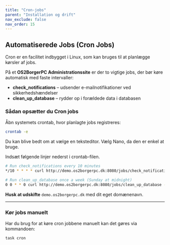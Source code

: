 ```yaml
---
title: "Cron-jobs"
parent: "Installation og drift"
nav_exclude: false
nav_order: 15
---
```


## Automatiserede Jobs (Cron Jobs)
Cron er en facilitet indbygget i Linux, som kan bruges til at planlægge kørsler af jobs.

På et **OS2BorgerPC Administrationssite** er der to vigtige jobs, der bør køre automatisk med faste intervaller:
- **check_notifications** – udsender e-mailnotifikationer ved sikkerhedshændelser
- **clean_up_database** – rydder op i forældede data i databasen

### Sådan opsætter du Cron jobs

Åbn systemets crontab, hvor planlagte jobs registreres:

```bash
crontab -e
```
Du kan blive bedt om at vælge en teksteditor. Vælg Nano, da den er enkel at bruge.

Indsæt følgende linjer nederst i crontab-filen.

```bash
# Run check_notifications every 10 minutes
*/10 * * * * curl http://demo.os2borgerpc.dk:8080/jobs/check_notifications -f 

# Run clean_up_database once a week (Sunday at midnight)
0 0 * * 0 curl http://demo.os2borgerpc.dk:8080/jobs/clean_up_database -f 
```
**Husk at udskifte** `demo.os2borgerpc.dk` med dit eget domænenavn.

---

### Kør jobs manuelt


Har du brug for at køre cron jobbene manuelt kan det gøres via kommandoen:
```bash
task cron
```